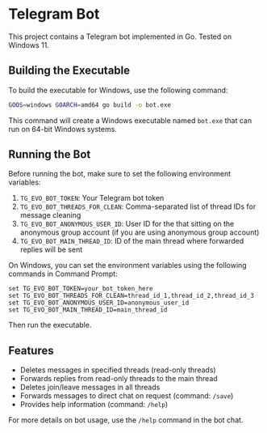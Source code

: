 # Telegram Bot

This project contains a Telegram bot implemented in Go. Tested on Windows 11.

## Building the Executable

To build the executable for Windows, use the following command:

```bash
GOOS=windows GOARCH=amd64 go build -o bot.exe
```

This command will create a Windows executable named `bot.exe` that can run on 64-bit Windows systems.

## Running the Bot

Before running the bot, make sure to set the following environment variables:

1. `TG_EVO_BOT_TOKEN`: Your Telegram bot token
2. `TG_EVO_BOT_THREADS_FOR_CLEAN`: Comma-separated list of thread IDs for message cleaning
3. `TG_EVO_BOT_ANONYMOUS_USER_ID`: User ID for the that sitting on the anonymous group account (if you are using anonymous group account)
4. `TG_EVO_BOT_MAIN_THREAD_ID`: ID of the main thread where forwarded replies will be sent


On Windows, you can set the environment variables using the following commands in Command Prompt:

```
set TG_EVO_BOT_TOKEN=your_bot_token_here
set TG_EVO_BOT_THREADS_FOR_CLEAN=thread_id_1,thread_id_2,thread_id_3
set TG_EVO_BOT_ANONYMOUS_USER_ID=anonymous_user_id
set TG_EVO_BOT_MAIN_THREAD_ID=main_thread_id
```

Then run the executable.

## Features

- Deletes messages in specified threads (read-only threads)
- Forwards replies from read-only threads to the main thread
- Deletes join/leave messages in all threads
- Forwards messages to direct chat on request (command: `/save`)
- Provides help information (command: `/help`)

For more details on bot usage, use the `/help` command in the bot chat.